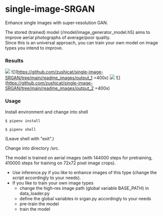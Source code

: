 # single-image-SRGAN
Enhance single images with super-resolution GAN.

The stored (trained) model (/model/image_generator_model.h5) aims to improve aerial photographs of average/poor quality.    
Since this is an universal approach, you can train your own model on image types you intend to improve.

### Results
![](https://github.com/zushicat/single-image-SRGAN/tree/main/readme_images/input_1)
![](https://github.com/zushicat/single-image-SRGAN/tree/main/readme_images/output_1 =400x)
![](https://github.com/zushicat/single-image-SRGAN/tree/main/readme_images/input_2)
![](https://github.com/zushicat/single-image-SRGAN/tree/main/readme_images/output_2 =400x)


### Usage
Install environment and change into shell
```
$ pipenv install
```
```
$ pipenv shell
```
(Leave shell with "exit".)    

Change into directory /src.    

The model is trained on aerial images (with 144000 steps for pretraining, 410000 steps for training on 72x72 pixel image crops). 

- Use inference.py if you like to enhance images of this type (change the script accordingly to your needs).
- If you like to train your own image types
    - change the high-res image path (global variable BASE_PATH) in data_loader.py
    - define the global variables in srgan.py accordingly to your needs
    - pre-train the model
    - train the model

